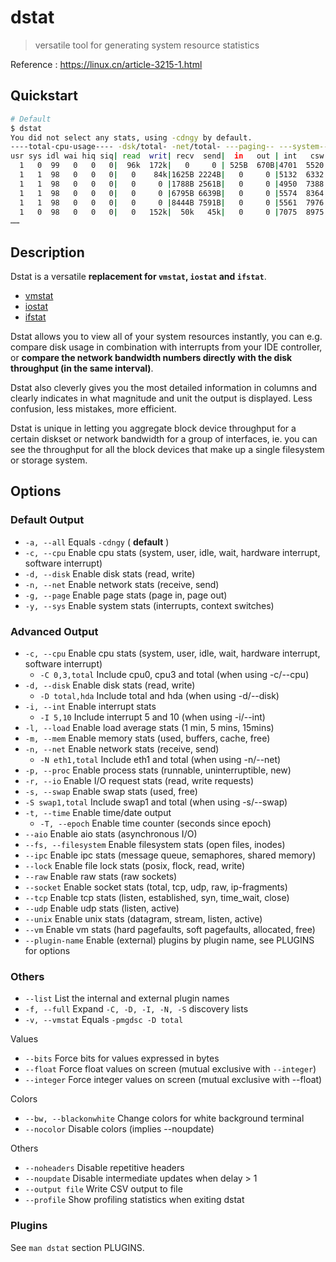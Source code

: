 # dstat

> versatile tool for generating system resource statistics

Reference : https://linux.cn/article-3215-1.html

## Quickstart

```bash
# Default
$ dstat
You did not select any stats, using -cdngy by default.
----total-cpu-usage---- -dsk/total- -net/total- ---paging-- ---system--
usr sys idl wai hiq siq| read  writ| recv  send|  in   out | int   csw
  1   0  99   0   0   0|  96k  172k|   0     0 | 525B  670B|4701  5520
  1   1  98   0   0   0|   0    84k|1625B 2224B|   0     0 |5132  6332
  1   1  98   0   0   0|   0     0 |1788B 2561B|   0     0 |4950  7388
  1   1  98   0   0   0|   0     0 |6795B 6639B|   0     0 |5574  8364
  1   1  98   0   0   0|   0     0 |8444B 7591B|   0     0 |5561  7976
  1   0  98   0   0   0|   0   152k|  50k   45k|   0     0 |7075  8975
……
```

## Description

Dstat is a versatile **replacement for `vmstat`, `iostat` and `ifstat`**.

- [vmstat](/cmd/v/vmstat.md)
- [iostat](/cmd/i/iostat.md)
- [ifstat](/cmd/i/ifstat.md)

Dstat allows you to view all of your system resources instantly, you can e.g. compare disk usage in combination with interrupts from your IDE controller, or **compare the network bandwidth numbers directly with the disk throughput (in the same interval)**.

Dstat also cleverly gives you the most detailed information in columns and clearly indicates in what magnitude and unit the output is displayed. Less confusion, less mistakes, more efficient.

Dstat is unique in letting you aggregate block device throughput for a certain diskset or network bandwidth for a group of interfaces, ie. you can see the throughput for all the block devices that make up a single filesystem or storage system.

## Options

### Default Output

- `-a, --all` Equals `-cdngy` ( **default** )
- `-c, --cpu` Enable cpu stats (system, user, idle, wait, hardware interrupt, software interrupt)
- `-d, --disk` Enable disk stats (read, write)
- `-n, --net` Enable network stats (receive, send)
- `-g, --page` Enable page stats (page in, page out)
- `-y, --sys` Enable system stats (interrupts, context switches)

### Advanced Output

- `-c, --cpu` Enable cpu stats (system, user, idle, wait, hardware interrupt, software interrupt)
    - `-C 0,3,total` Include cpu0, cpu3 and total (when using -c/--cpu)
- `-d, --disk` Enable disk stats (read, write)
    - `-D total,hda` Include total and hda (when using -d/--disk)
- `-i, --int` Enable interrupt stats
    - `-I 5,10` Include interrupt 5 and 10 (when using -i/--int)
- `-l, --load` Enable load average stats (1 min, 5 mins, 15mins)
- `-m, --mem` Enable memory stats (used, buffers, cache, free)
- `-n, --net` Enable network stats (receive, send)
    - `-N eth1,total` Include eth1 and total (when using -n/--net)
- `-p, --proc` Enable process stats (runnable, uninterruptible, new)
- `-r, --io` Enable I/O request stats (read, write requests)
- `-s, --swap` Enable swap stats (used, free)
- `-S swap1,total` Include swap1 and total (when using -s/--swap)
- `-t, --time` Enable time/date output
    - `-T, --epoch` Enable time counter (seconds since epoch)
- `--aio` Enable aio stats (asynchronous I/O)
- `--fs, --filesystem` Enable filesystem stats (open files, inodes)
- `--ipc` Enable ipc stats (message queue, semaphores, shared memory)
- `--lock` Enable file lock stats (posix, flock, read, write)
- `--raw` Enable raw stats (raw sockets)
- `--socket` Enable socket stats (total, tcp, udp, raw, ip-fragments)
- `--tcp` Enable tcp stats (listen, established, syn, time_wait, close)
- `--udp` Enable udp stats (listen, active)
- `--unix` Enable unix stats (datagram, stream, listen, active)
- `--vm` Enable vm stats (hard pagefaults, soft pagefaults, allocated, free)
- `--plugin-name` Enable (external) plugins by plugin name, see PLUGINS for options

### Others

- `--list` List the internal and external plugin names
- `-f, --full` Expand `-C, -D, -I, -N, -S` discovery lists
- `-v, --vmstat` Equals `-pmgdsc -D total`

Values

- `--bits` Force bits for values expressed in bytes
- `--float` Force float values on screen (mutual exclusive with `--integer`)
- `--integer` Force integer values on screen (mutual exclusive with --float)

Colors

- `--bw, --blackonwhite` Change colors for white background terminal
- `--nocolor` Disable colors (implies --noupdate)

Others

- `--noheaders` Disable repetitive headers
- `--noupdate` Disable intermediate updates when delay > 1
- `--output file` Write CSV output to file
- `--profile` Show profiling statistics when exiting dstat

### Plugins

See `man dstat` section PLUGINS.

